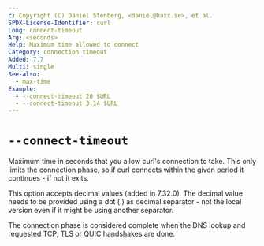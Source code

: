 ```yaml
---
c: Copyright (C) Daniel Stenberg, <daniel@haxx.se>, et al.
SPDX-License-Identifier: curl
Long: connect-timeout
Arg: <seconds>
Help: Maximum time allowed to connect
Category: connection timeout
Added: 7.7
Multi: single
See-also:
  - max-time
Example:
  - --connect-timeout 20 $URL
  - --connect-timeout 3.14 $URL
---
```


# `--connect-timeout`

Maximum time in seconds that you allow curl's connection to take. This only
limits the connection phase, so if curl connects within the given period it
continues - if not it exits.

This option accepts decimal values (added in 7.32.0). The decimal value needs
to be provided using a dot (.) as decimal separator - not the local version
even if it might be using another separator.

The connection phase is considered complete when the DNS lookup and requested
TCP, TLS or QUIC handshakes are done.

